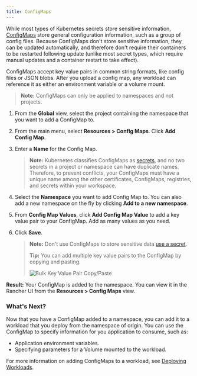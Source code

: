 ```yaml
---
title: ConfigMaps
---
```


While most types of Kubernetes secrets store sensitive information, [ConfigMaps](https://kubernetes.io/docs/tasks/configure-pod-container/configure-pod-configmap/) store general configuration information, such as a group of config files. Because ConfigMaps don't store sensitive information, they can be updated automatically, and therefore don't require their containers to be restarted following update (unlike most secret types, which require manual updates and a container restart to take effect).

ConfigMaps accept key value pairs in common string formats, like config files or JSON blobs. After you upload a config map, any workload can reference it as either an environment variable or a volume mount.

> **Note:** ConfigMaps can only be applied to namespaces and not projects.

1. From the **Global** view, select the project containing the namespace that you want to add a ConfigMap to.

1. From the main menu, select **Resources > Config Maps**. Click **Add Config Map**.

1. Enter a **Name** for the Config Map.

   > **Note:** Kubernetes classifies ConfigMaps as [secrets](https://kubernetes.io/docs/concepts/configuration/secret/), and no two secrets in a project or namespace can have duplicate names. Therefore, to prevent conflicts, your ConfigMaps must have a unique name among the other certificates, ConfigMaps, registries, and secrets within your workspace.

1. Select the **Namespace** you want to add Config Map to. You can also add a new namespace on the fly by clicking **Add to a new namespace**.

1. From **Config Map Values**, click **Add Config Map Value** to add a key value pair to your ConfigMap. Add as many values as you need.

1. Click **Save**.

   > **Note:** Don't use ConfigMaps to store sensitive data [use a secret](/docs/k8s-in-rancher/secrets/).
   >
   > **Tip:** You can add multiple key value pairs to the ConfigMap by copying and pasting.
   >
   > ![Bulk Key Value Pair Copy/Paste](/img/rancher/bulk-key-values.gif)

**Result:** Your ConfigMap is added to the namespace. You can view it in the Rancher UI from the **Resources > Config Maps** view.

### What's Next?

Now that you have a ConfigMap added to a namespace, you can add it to a workload that you deploy from the namespace of origin. You can use the ConfigMap to specify information for you application to consume, such as:

- Application environment variables.
- Specifying parameters for a Volume mounted to the workload.

For more information on adding ConfigMaps to a workload, see [Deploying Workloads](/docs/k8s-in-rancher/workloads/deploy-workloads/).
